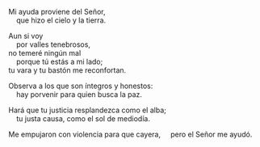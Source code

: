 Mi ayuda proviene del Señor,  
    que hizo el cielo y la tierra.

Aun si voy  
    por valles tenebrosos,  
no temeré ningún mal  
    porque tú estás a mi lado;  
tu vara y tu bastón me reconfortan.

Observa a los que son íntegros y honestos:  
    hay porvenir para quien busca la paz.

Hará que tu justicia resplandezca como el alba;  
    tu justa causa, como el sol de mediodía.


Me empujaron con violencia para que cayera,
    pero el Señor me ayudó.